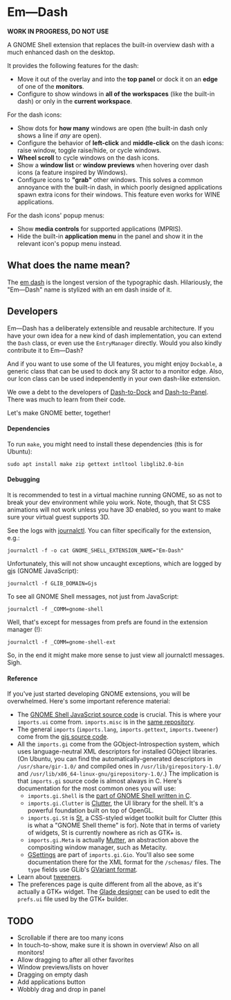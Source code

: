 
Em—Dash
=======

**WORK IN PROGRESS, DO NOT USE**

A GNOME Shell extension that replaces the built-in overview dash with a much enhanced dash on the
desktop.

It provides the following features for the dash:

* Move it out of the overlay and into the **top panel** or dock it on an **edge** of one of the
  **monitors**.
* Configure to show windows in **all of the workspaces** (like the built-in dash) or only in the
  **current workspace**.

For the dash icons:

* Show dots for **how many** windows are open (the built-in dash only shows a line if *any* are
  open).
* Configure the behavior of **left-click** and **middle-click** on the dash icons: raise window,
  toggle raise/hide, or cycle windows.
* **Wheel scroll** to cycle windows on the dash icons.
* Show a **window list** or **window previews** when hovering over dash icons (a feature inspired by
  Windows).
* Configure icons to **"grab"** other windows. This solves a common annoyance with the built-in
  dash, in which poorly designed applications spawn extra icons for their windows. This feature even
  works for WINE applications.

For the dash icons' popup menus:

* Show **media controls** for supported applications (MPRIS).
* Hide the built-in **application menu** in the panel and show it in the relevant icon's popup menu
  instead.


What does the name mean?
------------------------

The [em dash](https://en.wikipedia.org/wiki/Dash#Em_dash) is the longest version of the typographic
dash. Hilariously, the "Em—Dash" name is stylized with an em dash inside of it.  


Developers
----------

Em—Dash has a deliberately extensible and reusable architecture. If you have your own idea for a
new kind of dash implementation, you can extend the `Dash` class, or even use the `EntryManager`
directly. Would you also kindly contribute it to Em—Dash?

And if you want to use some of the UI features, you might enjoy `Dockable`, a generic class that can
be used to dock any St actor to a monitor edge. Also, our Icon class can be used independently in
your own dash-like extension.

We owe a debt to the developers of [Dash-to-Dock](https://github.com/micheleg/dash-to-dock) and
[Dash-to-Panel](https://github.com/jderose9/dash-to-panel). There was much to learn from their code.

Let's make GNOME better, together!

#### Dependencies

To run `make`, you might need to install these dependencies (this is for Ubuntu):

    sudo apt install make zip gettext intltool libglib2.0-bin

#### Debugging

It is recommended to test in a virtual machine running GNOME, so as not to break your dev
environment while yoiu work. Note, though, that St CSS animations will not work unless you have 3D
enabled, so you want to make sure your virtual guest supports 3D.

See the logs with [journalctl](https://www.freedesktop.org/software/systemd/man/journalctl.html).
You can filter specifically for the extension, e.g.:

    journalctl -f -o cat GNOME_SHELL_EXTENSION_NAME="Em-Dash"

Unfortunately, this will not show uncaught exceptions, which are logged by gjs (GNOME JavaScript):

    journalctl -f GLIB_DOMAIN=Gjs

To see all GNOME Shell messages, not just from JavaScript:

    journalctl -f _COMM=gnome-shell

Well, that's except for messages from prefs are found in the extension manager (!):

    journalctl -f _COMM=gnome-shell-ext

So, in the end it might make more sense to just view all journalctl messages. Sigh.

#### Reference

If you've just started developing GNOME extensions, you will be overwhelmed. Here's some important
reference material:

* The [GNOME Shell JavaScript source code](https://github.com/GNOME/gnome-shell/tree/master/js/ui)
  is crucial. This is where your `imports.ui` come from. `imports.misc` is in the
  [same repository](https://github.com/GNOME/gnome-shell/tree/master/js/misc).
* The general `imports` (`imports.lang`, `imports.gettext`, `imports.tweener`) come from the
  [gjs source code](https://git.gnome.org/browse/gjs/tree/modules).
* All the `imports.gi` come from the GObject-Introspection system, which uses language-neutral XML
  descriptors for installed GObject libraries. (On Ubuntu, you can find the
  automatically-generated descriptors in `/usr/share/gir-1.0/` and compiled ones in
  `/usr/lib/girepository-1.0/` and `/usr/lib/x86_64-linux-gnu/girepository-1.0/`.) The
  implication is that `imports.gi` source code is almost always in C. Here's documentation for the
  most common ones you will use:
  * `imports.gi.Shell` is the
     [part of GNOME Shell written in C](https://developer.gnome.org/shell/stable/).
  * `imports.gi.Clutter` is [Clutter](https://developer.gnome.org/clutter/stable/), the UI
    library for the shell. It's a powerful foundation built on top of OpenGL.
  * `imports.gi.St` is [St](https://developer.gnome.org/st/stable/), a CSS-styled widget toolkit
    built for Clutter (this is what a "GNOME Shell theme" is for). Note that in terms of variety of
    widgets, St is currently nowhere as rich as GTK+ is.
  * `imports.gi.Meta` is actually [Mutter](https://developer.gnome.org/meta/stable/), an
    abstraction above the compositing window manager, such as Metacity.
  * [GSettings](https://developer.gnome.org/gio/stable/GSettings.html) are part of
    `imports.gi.Gio`. You'll also see some documentation there for the XML format for the
    `/schemas/` files. The `type` fields use GLib's
    [GVariant format](https://developer.gnome.org/glib/stable/gvariant-format-strings.html).
* Learn about [tweeners](http://hosted.zeh.com.br/tweener/docs/en-us/).
* The preferences page is quite different from all the above, as it's actually a GTK+ widget. The
  [Glade designer](https://glade.gnome.org/) can be used to edit the `prefs.ui` file used by the
  GTK+ builder.


TODO
----

* Scrollable if there are too many icons
* In touch-to-show, make sure it is shown in overview! Also on all monitors!
* Allow dragging to after all other favorites
* Window previews/lists on hover
* Dragging on empty dash
* Add applications button
* Wobbly drag and drop in panel
